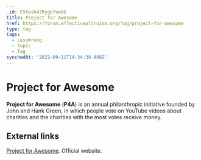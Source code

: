 ```yaml
---
_id: E5twsh42Rygb7uwbG
title: Project for Awesome
href: https://forum.effectivealtruism.org/tag/project-for-awesome
type: tag
tags:
  - LessWrong
  - Topic
  - Tag
synchedAt: '2022-09-11T14:34:39.498Z'
---
```

# Project for Awesome

**Project for Awesome** (**P4A**) is an annual philanthropic initiative founded by John and Hank Green, in which people vote on YouTube videos about charities and the charities with the most votes receive money.

## External links

[Project for Awesome](https://projectforawesome.com/). Official website.
